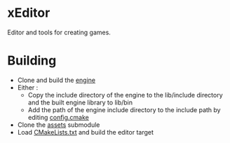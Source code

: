 # xEditor
Editor and tools for creating games.

# Building
- Clone and build the [engine](https://github.com/xenotux/xengine)
- Either :
    - Copy the include directory of the engine to the lib/include directory and the built engine library to lib/bin
    - Add the path of the engine include directory to the include path by editing [config.cmake](cmake/config.cmake)
- Clone the [assets](submodules/assets) submodule
- Load [CMakeLists.txt](CMakeLists.txt) and build the editor target